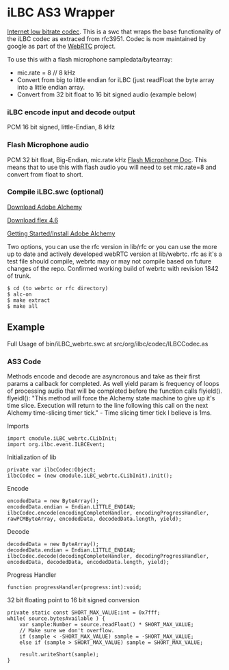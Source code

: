iLBC AS3 Wrapper
==========

[Internet low bitrate codec](http://en.wikipedia.org/wiki/Internet_Low_Bit_Rate_Codec). This is a swc that wraps the base functionality of the iLBC codec as extraced from rfc3951. Codec is now maintained by google as part of the [WebRTC](http://www.webrtc.org/) project.

To use this with a flash microphone sampledata/bytearray:

* mic.rate = 8 // 8 kHz
* Convert from big to little endian for iLBC (just readFloat the byte array into a little endian array.
* Convert from 32 bit float to 16 bit signed audio (example below)

### iLBC encode input and decode output

PCM 16 bit signed, little-Endian, 8 kHz

### Flash Microphone audio

PCM 32 bit float, Big-Endian, mic.rate kHz [Flash Microphone Doc](http://help.adobe.com/en_US/FlashPlatform/reference/actionscript/3/flash/media/Microphone.html). This means that to use this with flash audio you will need to set mic.rate=8 and convert from float to short.

### Compile iLBC.swc (optional)

[Download Adobe Alchemy](http://labs.adobe.com/downloads/alchemy.html)

[Download flex 4.6](http://opensource.adobe.com/wiki/display/flexsdk/Download+Flex+4.6)

[Getting Started/Install Adobe Alchemy](http://labs.adobe.com/wiki/index.php/Alchemy:Documentation:Getting_Started)

Two options, you can use the rfc version in lib/rfc or you can use the more up
to date and actively developed webRTC version at lib/webrtc. rfc as it's a test
file should compile, webrtc may or may not compile based on future changes of
the repo. Confirmed working build of webrtc with revision 1842 of trunk.

	$ cd (to webrtc or rfc directory)
	$ alc-on
	$ make extract
	$ make all

Example
------------
Full Usage of bin/iLBC_webrtc.swc at src/org/ilbc/codec/ILBCCodec.as

### AS3 Code

Methods encode and decode are asyncronous and take as their first params a callback for completed. As well yield param is frequency of loops of processing audio that will be completed before the function calls flyield(). flyeidl(): "This method will force the Alchemy state machine to give up it's time slice. Execution will return to the line following this call on the next Alchemy time-slicing timer tick." - Time slicing timer tick I believe is 1ms. 

Imports

	import cmodule.iLBC_webrtc.CLibInit;
	import org.ilbc.event.ILBCEvent;

Initialization of lib

	private var ilbcCodec:Object;
	ilbcCodec = (new cmodule.iLBC_webrtc.CLibInit).init();

Encode

	encodedData = new ByteArray();
	encodedData.endian = Endian.LITTLE_ENDIAN;
	ilbcCodec.encode(encodingCompleteHandler, encodingProgressHandler, rawPCMByteArray, encodedData, decodedData.length, yield);

Decode

	decodedData = new ByteArray();
	decodedData.endian = Endian.LITTLE_ENDIAN;
	ilbcCodec.decode(decodingCompleteHandler, decodingProgressHandler, encodedData, decodedData, encodedData.length, yield);

Progress Handler

	function progressHandler(progress:int):void;

32 bit floating point to 16 bit signed conversion

	private static const SHORT_MAX_VALUE:int = 0x7fff;
	while( source.bytesAvailable ) {
		var sample:Number = source.readFloat() * SHORT_MAX_VALUE;
		// Make sure we don't overflow.
		if (sample < -SHORT_MAX_VALUE) sample = -SHORT_MAX_VALUE;
		else if (sample > SHORT_MAX_VALUE) sample = SHORT_MAX_VALUE;

		result.writeShort(sample);
	}
